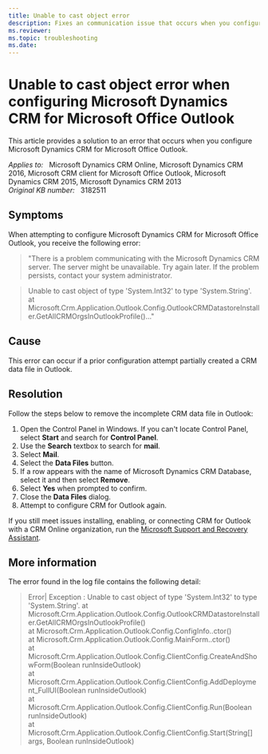 ```yaml
---
title: Unable to cast object error
description: Fixes an communication issue that occurs when you configure Microsoft Dynamics CRM for Microsoft Office Outlook.
ms.reviewer: 
ms.topic: troubleshooting
ms.date: 
---
```

# Unable to cast object error when configuring Microsoft Dynamics CRM for Microsoft Office Outlook

This article provides a solution to an error that occurs when you configure Microsoft Dynamics CRM for Microsoft Office Outlook.

_Applies to:_ &nbsp; Microsoft Dynamics CRM Online, Microsoft Dynamics CRM 2016, Microsoft CRM client for Microsoft Office Outlook, Microsoft Dynamics CRM 2015, Microsoft Dynamics CRM 2013  
_Original KB number:_ &nbsp; 3182511

## Symptoms

When attempting to configure Microsoft Dynamics CRM for Microsoft Office Outlook, you receive the following error:

> "There is a problem communicating with the Microsoft Dynamics CRM server. The server might be unavailable. Try again later. If the problem persists, contact your system administrator.

> Unable to cast object of type 'System.Int32' to type 'System.String'. at Microsoft.Crm.Application.Outlook.Config.OutlookCRMDatastoreInstaller.GetAllCRMOrgsInOutlookProfile()..."

## Cause

This error can occur if a prior configuration attempt partially created a CRM data file in Outlook.

## Resolution

Follow the steps below to remove the incomplete CRM data file in Outlook:

1. Open the Control Panel in Windows. If you can't locate Control Panel, select **Start** and search for **Control Panel**.
2. Use the **Search** textbox to search for **mail**.
3. Select **Mail**.
4. Select the **Data Files** button.
5. If a row appears with the name of Microsoft Dynamics CRM Database, select it and then select **Remove**.
6. Select **Yes** when prompted to confirm.
7. Close the **Data Files** dialog.
8. Attempt to configure CRM for Outlook again.

If you still meet issues installing, enabling, or connecting CRM for Outlook with a CRM Online organization, run the [Microsoft Support and Recovery Assistant](/outlook/troubleshoot/performance/how-to-scan-outlook-by-using-microsoft-support-and-recovery-assistant).

## More information

The error found in the log file contains the following detail:

> Error| Exception : Unable to cast object of type 'System.Int32' to type 'System.String'. at Microsoft.Crm.Application.Outlook.Config.OutlookCRMDatastoreInstaller.GetAllCRMOrgsInOutlookProfile()  
 at Microsoft.Crm.Application.Outlook.Config.ConfigInfo..ctor()  
 at Microsoft.Crm.Application.Outlook.Config.MainForm..ctor()  
 at Microsoft.Crm.Application.Outlook.Config.ClientConfig.CreateAndShowForm(Boolean runInsideOutlook)  
 at Microsoft.Crm.Application.Outlook.Config.ClientConfig.AddDeployment_FullUI(Boolean runInsideOutlook)  
 at Microsoft.Crm.Application.Outlook.Config.ClientConfig.Run(Boolean runInsideOutlook)  
 at Microsoft.Crm.Application.Outlook.Config.ClientConfig.Start(String[] args, Boolean runInsideOutlook)

